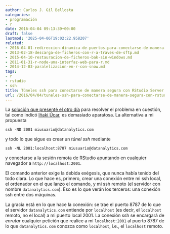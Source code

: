 ```yaml
---
author: Carlos J. Gil Bellosta
categories:
- programación
- r
date: 2016-04-04 09:13:39+00:00
draft: false
lastmod: '2025-04-06T19:02:22.958207'
related:
- 2016-04-01-redireccion-dinamica-de-puertos-para-conectarse-de-manera-segura-con-rstudio-server.md
- 2013-02-18-descarga-de-ficheros-con-r-a-traves-de-sftp.md
- 2015-04-10-restauracion-de-ficheros-bak-sin-windows.md
- 2011-01-31-r-node-una-interfaz-web-para-r.md
- 2014-12-03-paralelizacion-en-r-con-snow.md
tags:
- r
- rstudio
- ssh
title: Túneles ssh para conectarse de manera segura con RStudio Server
url: /2016/04/04/tuneles-ssh-para-conectarse-de-manera-segura-con-rstudio-server/
---
```


La [solución que presenté el otro día](https://datanalytics.com/2016/04/01/redireccion-dinamica-de-puertos-para-conectarse-de-manera-segura-con-rstudio-server/) para resolver el problema en cuestión, tal como indicó [Iñaki Úcar](http://www.enchufa2.es/), es demasiado aparatosa. La alternativa a mi propuesta

`ssh -ND 2001 miusuario@datanalytics.com`

y todo lo que sigue es crear un _túnel ssh_ mediante

`ssh -NL 2001:localhost:8787 miusuario@datanalytics.com`

y conectarse a la sesión remota de RStudio apuntando en cualquier navegador a `http://localhost:2001`.

El comando anterior exige la debida exégesis, que nunca había tenido del todo clara. Lo que hace es, primero, crear una conexión entre mi ssh local, el ordenador en el que lanzo el comando, y mi ssh remoto (el servidor con nombre `datanalytics.com`). Eso es lo que verán los terceros: una conexión ssh entre dos máquinas.

La gracia está en lo que hace la conexión: se trae el puerto 8787 de lo que el servidor `datanalytics.com` entiende por `localhost` (es decir, el `localhost` remoto, no el local) a mi puerto local 2001. La conexión ssh se encargará de _enrutar_ cualquier petición que realice a mi `localhost:2001` al puerto 8787 de lo que `datanalytics.com` conozca como `localhost`, i.e., el `localhost` remoto.